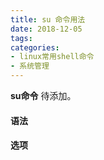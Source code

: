 ```yaml
---
title: su 命令用法
date: 2018-12-05
tags:
categories: 
- linux常用shell命令
- 系统管理
---
```

**su命令** 待添加。
<!-- more --> 
#### **语法**


#### **选项**
